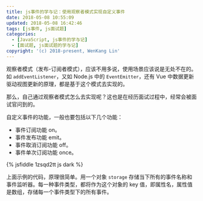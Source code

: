 ```yaml
---
title: js事件的学与记：使用观察者模式实现自定义事件
date: 2018-05-08 10:55:09
updated: 2018-05-08 16:42:46
tags: [js事件, js面试题]
categories:
  - [JavaScript, js事件的学与记]
  - [面试题, js面试题的学与记]
copyright: '(c) 2018-present, WenKang Lin'
---
```


观察者模式（发布-订阅者模式），应该不用多说，使用场景应该说是无处不在的。如 `addEventListener`，又如 Node.js 中的 `EventEmitter`，还有 Vue 中数据更新驱动视图更新的原理，都是基于这个模式去实现的。

那么，自己通过观察者模式怎么去实现呢？这也是在经历面试过程中，经常会被面试官问到的。

<!-- more -->

自定义事件的功能，一般也要包括以下几个功能：

* 事件订阅功能 on。
* 事件发布功能 emit。
* 事件取消订阅功能 off。
* 事件单次订阅功能 once。

{% jsfiddle 1zsqd2tt js dark %}

上面示例的代码，原理很简单。用一个对象 `storage` 存储当下所有的事件名称和事件监听器。每一种事件类型，都将作为这个对象的 key 值，即属性名，属性值是数组，存储每一个事件类型下的所有事件。
